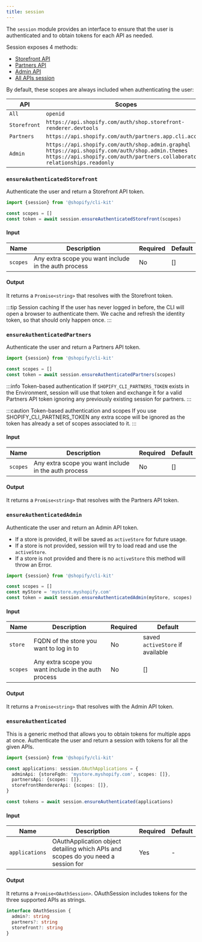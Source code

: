 ```yaml
---
title: session
---
```


The `session` module provides an interface to ensure that the user is authenticated and to obtain tokens for each API as needed.


Session exposes 4 methods:
- [Storefront API](#ensureauthenticatedstorefront)
- [Partners API](#ensureauthenticatedpartners)
- [Admin API](#ensureauthenticatedadmin)
- [All APIs session](#ensureauthenticated)

By default, these scopes are always included when authenticating the user:

| API | Scopes |
| --- | -- |
| `All` | `openid` |
| `Storefront` | `https://api.shopify.com/auth/shop.storefront-renderer.devtools` |
| `Partners` | `https://api.shopify.com/auth/partners.app.cli.access` |
| `Admin` | `https://api.shopify.com/auth/shop.admin.graphql` `https://api.shopify.com/auth/shop.admin.themes` `https://api.shopify.com/auth/partners.collaborator-relationships.readonly`|


### `ensureAuthenticatedStorefront`

Authenticate the user and return a Storefront API token.

```ts
import {session} from '@shopify/cli-kit'

const scopes = []
const token = await session.ensureAuthenticatedStorefront(scopes)
```

#### Input

| Name | Description | Required | Default |
| --- | -- | --- | --- |
| `scopes` | Any extra scope you want include in the auth process | No | [] |

#### Output

It returns a `Promise<string>` that resolves with the Storefront token.


:::tip Session caching
If the user has never logged in before, the CLI will open a browser to authenticate them. We cache and refresh the identity token, so that should only happen once.
:::

### `ensureAuthenticatedPartners`

Authenticate the user and return a Partners API token.


```ts
import {session} from '@shopify/cli-kit'

const scopes = []
const token = await session.ensureAuthenticatedPartners(scopes)
```

:::info Token-based authentication
If `SHOPIFY_CLI_PARTNERS_TOKEN` exists in the Environment, session will use that token and exchange it for a valid Partners API token ignoring any previously existing session for partners.
:::

:::caution Token-based authentication and scopes
If you use SHOPIFY_CLI_PARTNERS_TOKEN any extra scope will be ignored as the token has already a set of scopes associated to it.
:::

#### Input

| Name | Description | Required | Default |
| --- | -- | --- | --- |
| `scopes` | Any extra scope you want include in the auth process | No | [] |

#### Output

It returns a `Promise<string>` that resolves with the Partners API token.


### `ensureAuthenticatedAdmin`

Authenticate the user and return an Admin API token.
- If a store is provided, it will be saved as `activeStore` for future usage.
- If a store is not provided, session will try to load read and use the `activeStore`.
- If a store is not provided and there is no `activeStore` this method will throw an Error.

```ts
import {session} from '@shopify/cli-kit'

const scopes = []
const myStore = 'mystore.myshopify.com'
const token = await session.ensureAuthenticatedAdmin(myStore, scopes)
```

#### Input

| Name | Description | Required | Default |
| --- | -- | --- | --- |
| `store` | FQDN of the store you want to log in to | No | saved `activeStore` if available |
| `scopes` | Any extra scope you want include in the auth process | No | [] |

#### Output

It returns a `Promise<string>` that resolves with the Admin API token.


### `ensureAuthenticated`

This is a generic method that allows you to obtain tokens for multiple apps at once.
Authenticate the user and return a session with tokens for all the given APIs.

```ts
import {session} from '@shopify/cli-kit'

const applications: session.OAuthApplications = {
  adminApi: {storeFqdn: 'mystore.myshopify.com', scopes: []},
  partnersApi: {scopes: []},
  storefrontRendererApi: {scopes: []},
}

const tokens = await session.ensureAuthenticated(applications)
```

#### Input

| Name | Description | Required | Default |
| --- | -- | --- | --- |
| `applications` | OAuthApplication object detailing which APIs and scopes do you need a session for | Yes | - |

#### Output

It returns a `Promise<OAuthSession>`. OAuthSession includes tokens for the three supported APIs as strings.

```ts
interface OAuthSession {
  admin?: string
  partners?: string
  storefront?: string
}
```

